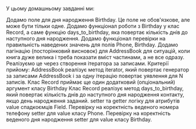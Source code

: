 У цьому домашньому завданні ми:

Додамо поле для дня народження Birthday. Це поле не обов'язкове, але може бути тільки одне.
Додамо функціонал роботи з Birthday у клас Record, а саме функцію days_to_birthday, яка повертає кількість днів до наступного дня народження.
Додамо функціонал перевірки на правильність наведених значень для полів Phone, Birthday.
Додамо пагінацію (посторінковий висновок) для AddressBook для ситуацій, коли книга дуже велика і треба показати вміст частинами, а не все одразу. Реалізуємо це через створення ітератора за записами.
Критерії прийому:
AddressBook реалізує метод iterator, який повертає генератор за записами AddressBook і за одну ітерацію повертає уявлення для N записів.
Клас Record приймає ще один додатковий (опціональний) аргумент класу Birthday
Клас Record реалізує метод days_to_birthday, який повертає кількість днів до наступного дня народження контакту, якщо день народження заданий.
setter та getter логіку для атрибутів value спадкоємців Field.
Перевірку на коректність веденого номера телефону setter для value класу Phone.
Перевірку на коректність веденого дня народження setter для value класу Birthday.
